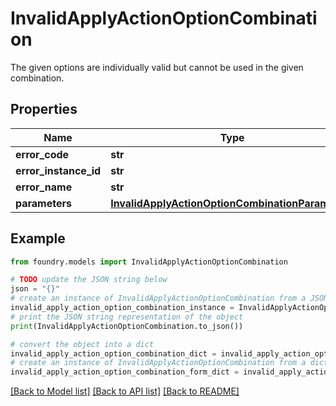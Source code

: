 # InvalidApplyActionOptionCombination

The given options are individually valid but cannot be used in the given combination.

## Properties

Name | Type | Description | Notes
------------ | ------------- | ------------- | -------------
**error_code** | **str** |  |
**error_instance_id** | **str** |  | \[optional\]
**error_name** | **str** |  |
**parameters** | [**InvalidApplyActionOptionCombinationParameters**](InvalidApplyActionOptionCombinationParameters.md) |  |

## Example

```python
from foundry.models import InvalidApplyActionOptionCombination

# TODO update the JSON string below
json = "{}"
# create an instance of InvalidApplyActionOptionCombination from a JSON string
invalid_apply_action_option_combination_instance = InvalidApplyActionOptionCombination.from_json(json)
# print the JSON string representation of the object
print(InvalidApplyActionOptionCombination.to_json())

# convert the object into a dict
invalid_apply_action_option_combination_dict = invalid_apply_action_option_combination_instance.to_dict()
# create an instance of InvalidApplyActionOptionCombination from a dict
invalid_apply_action_option_combination_form_dict = invalid_apply_action_option_combination.from_dict(invalid_apply_action_option_combination_dict)
```

[\[Back to Model list\]](../README.md#documentation-for-models) [\[Back to API list\]](../README.md#documentation-for-api-endpoints) [\[Back to README\]](../README.md)
